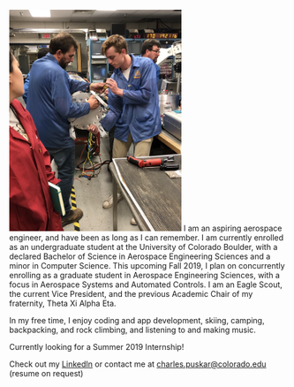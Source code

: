 <p> <img src="images/rocket.jpeg" alt="image-left" class="align-left height="400px" width="312px"/>  I am an aspiring aerospace engineer, and have been as long as I can remember. I am currently enrolled as an undergraduate student at the University of Colorado Boulder, with a declared Bachelor of Science in Aerospace Engineering Sciences and a minor in Computer Science. This upcoming Fall 2019, I plan on concurrently enrolling as a graduate student in Aerospace Engineering Sciences, with a focus in Aerospace Systems and Automated Controls. I am an Eagle Scout, the current Vice President, and the previous Academic Chair of my fraternity, Theta Xi Alpha Eta. </p>

In my free time, I enjoy coding and app development, skiing, camping, backpacking, and rock climbing, and listening to and making music.

Currently looking for a Summer 2019 Internship! 

Check out my [LinkedIn](https://www.linkedin.com/in/charles-puskar/) or contact me at charles.puskar@colorado.edu (resume on request) 



<!---![frontimage](/images/rocket.jpeg){:class="img-responsive"}{:.image-left}{:height="400px" width="312px"}--->

